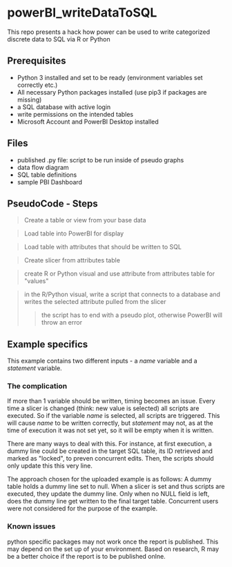 # powerBI_writeDataToSQL
This repo presents a hack how power can be used to write categorized discrete data to SQL via R or Python

## Prerequisites
+ Python 3 installed and set to be ready (environment variables set correctly etc.) 
+ All necessary Python packages installed (use pip3 if packages are missing)
+ a SQL database with active login
+ write permissions on the intended tables
+ Microsoft Account and PowerBI Desktop installed


## Files
+ published .py file: script to be run inside of pseudo graphs
+ data flow diagram
+ SQL table definitions
+ sample PBI Dashboard


## PseudoCode - Steps
> Create a table or view from your base data

> Load table into PowerBI for display

> Load table with attributes that should be written to SQL

> Create slicer from attributes table

> create R or Python visual and use attribute from attributes table for "values"

> in the R/Python visual, write a script that connects to a database and writes the selected attribute pulled from the slicer
>> the script has to end with a pseudo plot, otherwise PowerBI will throw an error



## Example specifics
This example contains two different inputs - a *name* variable and a *statement* variable. 



### The complication
If more than 1 variable should be written, timing becomes an issue. Every time a slicer is changed (think: new value is selected) all scripts are executed. So if the variable *name* is selected, all scripts are triggered. This will cause *name* to be written correctly, but *statement* may not, as at the time of execution it was not set yet, so it will be empty when it is written. 

There are many ways to deal with this. 
For instance, at first execution, a dummy line could be created in the target SQL table, its ID retrieved and marked as "locked", to preven concurrent edits. Then, the scripts should only update this this very line. 

The approach chosen for the uploaded example is as follows: 
A dummy table holds a dummy line set to null. When a slicer is set and thus scripts are executed, they update the dummy line. Only when no NULL field is left, does the dummy line get written to the final target table. Concurrent users were not considered for the purpose of the example. 



### Known issues
python specific packages may not work once the report is published. This may depend on the set up of your environment. 
Based on research, R may be a better choice if the report is to be published onlne. 
